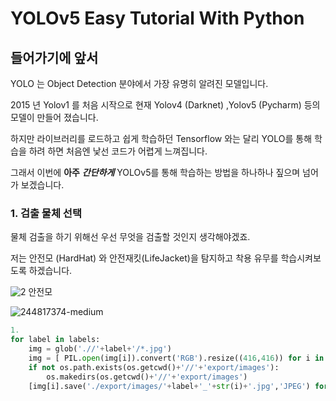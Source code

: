 YOLOv5 Easy Tutorial With Python
==============================

들어가기에 앞서
----------
YOLO 는 Object Detection 분야에서 가장 유명히 알려진 모델입니다. 

2015 년 Yolov1 를 처음 시작으로 현재 Yolov4 (Darknet) ,Yolov5 (Pycharm) 등의 모델이 만들어 졌습니다.

하지만 라이브러리를 로드하고 쉽게 학습하던 Tensorflow 와는 달리  YOLO를 통해 학습을 하려 하면 처음엔 낯선 코드가 어렵게 느껴집니다.

그래서 이번에 **아주** ***간단하게*** YOLOv5를 통해 학습하는 방법을 하나하나 짚으며 넘어가 보겠습니다.


### 1. 검출 물체 선택

물체 검출을 하기 위해선 우선 무엇을 검출할 것인지 생각해야겠죠.

저는 안전모 (HardHat) 와 안전재킷(LifeJacket)을 탐지하고 착용 유무를 학습시켜보도록 하겠습니다.

![2](https://user-images.githubusercontent.com/77887166/130190203-c2f6f1bd-9806-492b-bb1c-4f6da3c846c3.jpg)
안전모

![244817374-medium](https://user-images.githubusercontent.com/77887166/130190314-ec34fcda-0f26-4b82-966a-9fcbd4653d5c.jpg)


```python
1. 
for label in labels: 
	img = glob('.//'+label+'/*.jpg')
	img = [ PIL.open(img[i]).convert('RGB').resize((416,416)) for i in range(len(img))]
	if not os.path.exists(os.getcwd()+'//'+'export/images'):
   		os.makedirs(os.getcwd()+'//'+'export/images')
	[img[i].save('./export/images/'+label+'_'+str(i)+'.jpg','JPEG') for i in range(len(img))]
```
